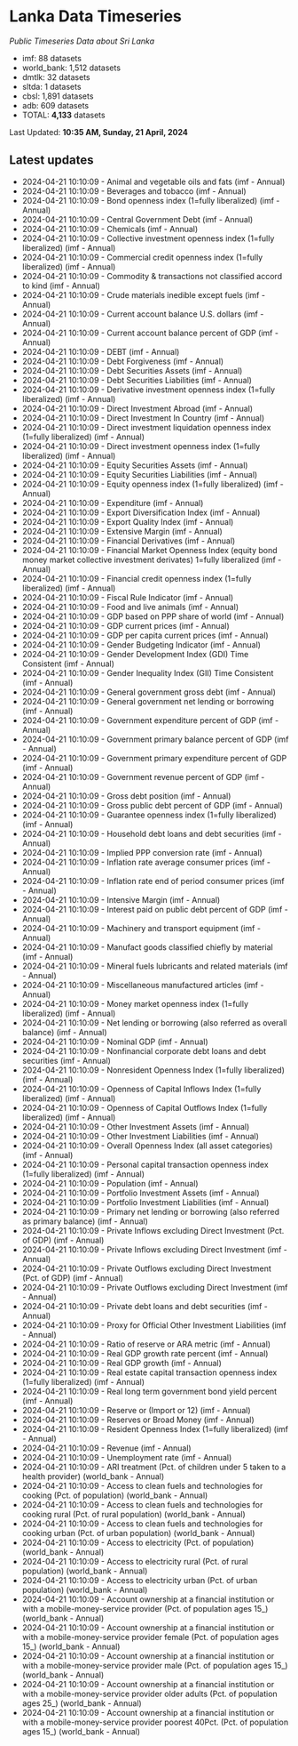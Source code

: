 # Lanka Data Timeseries
*Public Timeseries Data about Sri Lanka*

* imf: 88 datasets
* world_bank: 1,512 datasets
* dmtlk: 32 datasets
* sltda: 1 datasets
* cbsl: 1,891 datasets
* adb: 609 datasets
* TOTAL: **4,133** datasets

Last Updated: **10:35 AM, Sunday, 21 April, 2024**

## Latest updates

* 2024-04-21 10:10:09 - Animal and vegetable oils and fats (imf - Annual)
* 2024-04-21 10:10:09 - Beverages and tobacco (imf - Annual)
* 2024-04-21 10:10:09 - Bond openness index (1=fully liberalized) (imf - Annual)
* 2024-04-21 10:10:09 - Central Government Debt (imf - Annual)
* 2024-04-21 10:10:09 - Chemicals (imf - Annual)
* 2024-04-21 10:10:09 - Collective investment openness index (1=fully liberalized) (imf - Annual)
* 2024-04-21 10:10:09 - Commercial credit openness index (1=fully liberalized) (imf - Annual)
* 2024-04-21 10:10:09 - Commodity & transactions not classified accord to kind (imf - Annual)
* 2024-04-21 10:10:09 - Crude materials inedible except fuels (imf - Annual)
* 2024-04-21 10:10:09 - Current account balance U.S. dollars (imf - Annual)
* 2024-04-21 10:10:09 - Current account balance percent of GDP (imf - Annual)
* 2024-04-21 10:10:09 - DEBT (imf - Annual)
* 2024-04-21 10:10:09 - Debt Forgiveness (imf - Annual)
* 2024-04-21 10:10:09 - Debt Securities Assets (imf - Annual)
* 2024-04-21 10:10:09 - Debt Securities Liabilities (imf - Annual)
* 2024-04-21 10:10:09 - Derivative investment openness index (1=fully liberalized) (imf - Annual)
* 2024-04-21 10:10:09 - Direct Investment Abroad (imf - Annual)
* 2024-04-21 10:10:09 - Direct Investment In Country (imf - Annual)
* 2024-04-21 10:10:09 - Direct investment liquidation openness index (1=fully liberalized) (imf - Annual)
* 2024-04-21 10:10:09 - Direct investment openness index (1=fully liberalized) (imf - Annual)
* 2024-04-21 10:10:09 - Equity Securities Assets (imf - Annual)
* 2024-04-21 10:10:09 - Equity Securities Liabilities (imf - Annual)
* 2024-04-21 10:10:09 - Equity openness index (1=fully liberalized) (imf - Annual)
* 2024-04-21 10:10:09 - Expenditure (imf - Annual)
* 2024-04-21 10:10:09 - Export Diversification Index (imf - Annual)
* 2024-04-21 10:10:09 - Export Quality Index (imf - Annual)
* 2024-04-21 10:10:09 - Extensive Margin (imf - Annual)
* 2024-04-21 10:10:09 - Financial Derivatives (imf - Annual)
* 2024-04-21 10:10:09 - Financial Market Openness Index (equity bond money market collective investment derivates) 1=fully liberalized (imf - Annual)
* 2024-04-21 10:10:09 - Financial credit openness index (1=fully liberalized) (imf - Annual)
* 2024-04-21 10:10:09 - Fiscal Rule Indicator (imf - Annual)
* 2024-04-21 10:10:09 - Food and live animals (imf - Annual)
* 2024-04-21 10:10:09 - GDP based on PPP share of world (imf - Annual)
* 2024-04-21 10:10:09 - GDP current prices (imf - Annual)
* 2024-04-21 10:10:09 - GDP per capita current prices (imf - Annual)
* 2024-04-21 10:10:09 - Gender Budgeting Indicator (imf - Annual)
* 2024-04-21 10:10:09 - Gender Development Index (GDI) Time Consistent (imf - Annual)
* 2024-04-21 10:10:09 - Gender Inequality Index (GII) Time Consistent (imf - Annual)
* 2024-04-21 10:10:09 - General government gross debt (imf - Annual)
* 2024-04-21 10:10:09 - General government net lending or borrowing (imf - Annual)
* 2024-04-21 10:10:09 - Government expenditure percent of GDP (imf - Annual)
* 2024-04-21 10:10:09 - Government primary balance percent of GDP (imf - Annual)
* 2024-04-21 10:10:09 - Government primary expenditure percent of GDP (imf - Annual)
* 2024-04-21 10:10:09 - Government revenue percent of GDP (imf - Annual)
* 2024-04-21 10:10:09 - Gross debt position (imf - Annual)
* 2024-04-21 10:10:09 - Gross public debt percent of GDP (imf - Annual)
* 2024-04-21 10:10:09 - Guarantee openness index (1=fully liberalized) (imf - Annual)
* 2024-04-21 10:10:09 - Household debt loans and debt securities (imf - Annual)
* 2024-04-21 10:10:09 - Implied PPP conversion rate (imf - Annual)
* 2024-04-21 10:10:09 - Inflation rate average consumer prices (imf - Annual)
* 2024-04-21 10:10:09 - Inflation rate end of period consumer prices (imf - Annual)
* 2024-04-21 10:10:09 - Intensive Margin (imf - Annual)
* 2024-04-21 10:10:09 - Interest paid on public debt percent of GDP (imf - Annual)
* 2024-04-21 10:10:09 - Machinery and transport equipment (imf - Annual)
* 2024-04-21 10:10:09 - Manufact goods classified chiefly by material (imf - Annual)
* 2024-04-21 10:10:09 - Mineral fuels lubricants and related materials (imf - Annual)
* 2024-04-21 10:10:09 - Miscellaneous manufactured articles (imf - Annual)
* 2024-04-21 10:10:09 - Money market openness index (1=fully liberalized) (imf - Annual)
* 2024-04-21 10:10:09 - Net lending or borrowing (also referred as overall balance) (imf - Annual)
* 2024-04-21 10:10:09 - Nominal GDP (imf - Annual)
* 2024-04-21 10:10:09 - Nonfinancial corporate debt loans and debt securities (imf - Annual)
* 2024-04-21 10:10:09 - Nonresident Openness Index (1=fully liberalized) (imf - Annual)
* 2024-04-21 10:10:09 - Openness of Capital Inflows Index (1=fully liberalized) (imf - Annual)
* 2024-04-21 10:10:09 - Openness of Capital Outflows Index (1=fully liberalized) (imf - Annual)
* 2024-04-21 10:10:09 - Other Investment Assets (imf - Annual)
* 2024-04-21 10:10:09 - Other Investment Liabilities (imf - Annual)
* 2024-04-21 10:10:09 - Overall Openness Index (all asset categories) (imf - Annual)
* 2024-04-21 10:10:09 - Personal capital transaction openness index (1=fully liberalized) (imf - Annual)
* 2024-04-21 10:10:09 - Population (imf - Annual)
* 2024-04-21 10:10:09 - Portfolio Investment Assets (imf - Annual)
* 2024-04-21 10:10:09 - Portfolio Investment Liabilities (imf - Annual)
* 2024-04-21 10:10:09 - Primary net lending or borrowing (also referred as primary balance) (imf - Annual)
* 2024-04-21 10:10:09 - Private Inflows excluding Direct Investment (Pct. of GDP) (imf - Annual)
* 2024-04-21 10:10:09 - Private Inflows excluding Direct Investment (imf - Annual)
* 2024-04-21 10:10:09 - Private Outflows excluding Direct Investment (Pct. of GDP) (imf - Annual)
* 2024-04-21 10:10:09 - Private Outflows excluding Direct Investment (imf - Annual)
* 2024-04-21 10:10:09 - Private debt loans and debt securities (imf - Annual)
* 2024-04-21 10:10:09 - Proxy for Official Other Investment Liabilities (imf - Annual)
* 2024-04-21 10:10:09 - Ratio of reserve or ARA metric (imf - Annual)
* 2024-04-21 10:10:09 - Real GDP growth rate percent (imf - Annual)
* 2024-04-21 10:10:09 - Real GDP growth (imf - Annual)
* 2024-04-21 10:10:09 - Real estate capital transaction openness index (1=fully liberalized) (imf - Annual)
* 2024-04-21 10:10:09 - Real long term government bond yield percent (imf - Annual)
* 2024-04-21 10:10:09 - Reserve or (Import or 12) (imf - Annual)
* 2024-04-21 10:10:09 - Reserves or Broad Money (imf - Annual)
* 2024-04-21 10:10:09 - Resident Openness Index (1=fully liberalized) (imf - Annual)
* 2024-04-21 10:10:09 - Revenue (imf - Annual)
* 2024-04-21 10:10:09 - Unemployment rate (imf - Annual)
* 2024-04-21 10:10:09 - ARI treatment (Pct. of children under 5 taken to a health provider) (world_bank - Annual)
* 2024-04-21 10:10:09 - Access to clean fuels and technologies for cooking (Pct. of population) (world_bank - Annual)
* 2024-04-21 10:10:09 - Access to clean fuels and technologies for cooking rural (Pct. of rural population) (world_bank - Annual)
* 2024-04-21 10:10:09 - Access to clean fuels and technologies for cooking urban (Pct. of urban population) (world_bank - Annual)
* 2024-04-21 10:10:09 - Access to electricity (Pct. of population) (world_bank - Annual)
* 2024-04-21 10:10:09 - Access to electricity rural (Pct. of rural population) (world_bank - Annual)
* 2024-04-21 10:10:09 - Access to electricity urban (Pct. of urban population) (world_bank - Annual)
* 2024-04-21 10:10:09 - Account ownership at a financial institution or with a mobile-money-service provider (Pct. of population ages 15_) (world_bank - Annual)
* 2024-04-21 10:10:09 - Account ownership at a financial institution or with a mobile-money-service provider female (Pct. of population ages 15_) (world_bank - Annual)
* 2024-04-21 10:10:09 - Account ownership at a financial institution or with a mobile-money-service provider male (Pct. of population ages 15_) (world_bank - Annual)
* 2024-04-21 10:10:09 - Account ownership at a financial institution or with a mobile-money-service provider older adults (Pct. of population ages 25_) (world_bank - Annual)
* 2024-04-21 10:10:09 - Account ownership at a financial institution or with a mobile-money-service provider poorest 40Pct. (Pct. of population ages 15_) (world_bank - Annual)